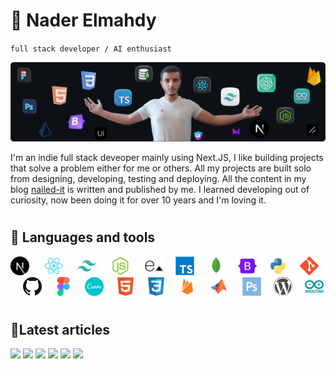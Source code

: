 # 🥷 Nader Elmahdy

`full stack developer / AI enthusiast`

![me](me.webp)

I'm an indie full stack deveoper mainly using Next.JS, I like building projects that solve a problem either for me or others. All my projects are built solo from designing, developing, testing and deploying. All the content in my blog [nailed-it](https://nailed-it.tech) is written and published by me. I learned developing out of curiosity, now been doing it for over 10 years and I'm loving it.

#

## 🧰 Languages and tools

<p align="left">
<img width="30px"  src="logos/next.svg" />
 &#8287;&#8287;&#8287;&#8287;
<img width="30px" src="logos/react.svg" />  &#8287;&#8287;&#8287;&#8287;
<img width="30px" src="logos/tailwind.svg" />  &#8287;&#8287;&#8287;&#8287;
<img width="30px" src="logos/nodejs.svg" />  &#8287;&#8287;&#8287;&#8287;
<img width="30px" src="logos/express.svg" />&#8287;&#8287;&#8287;&#8287;
<img  width="30px" src="logos/typescript.svg"/>&#8287;&#8287;&#8287;&#8287;
<img width="30px"  src="logos/mongodb.svg" />&#8287;&#8287;&#8287;&#8287;
<img width="30px"src="logos/bootstrap.svg" />&#8287;&#8287;&#8287;&#8287;
<img width="30px" src="logos/python.svg" />&#8287;&#8287;&#8287;&#8287;
<img width="30px" src="logos/git.svg" />&#8287;&#8287;&#8287;&#8287;
<img  width="30px" src="logos/github.svg" />&#8287;&#8287;&#8287;&#8287;
<img width="30px" src="logos/figma.svg" />&#8287;&#8287;&#8287;&#8287;
<img width="30px" src="logos/canva.svg" />&#8287;&#8287;&#8287;&#8287;
<img width="30px"  src="logos/html.svg"/>&#8287;&#8287;&#8287;&#8287;
<img width="30px" src="logos/css.svg"/>&#8287;&#8287;&#8287;&#8287;
<img width="30px"src="logos/firebase.svg" />&#8287;&#8287;&#8287;&#8287;
<img width="30px" src="logos/matlab.svg" /> &#8287;&#8287;&#8287;&#8287;   
<img width="30px"src="logos/photoshop.svg" />&#8287;&#8287;&#8287;&#8287; 
<img width="30px" src="logos/wordpress.svg" />&#8287;&#8287;&#8287;&#8287;
<img width="30px" src="logos/arduino.svg" />
</p>

#

## 📝Latest articles

<p align="left">
<!-- Begin posts section -->

<a href="https://nailed-it.tech/articles/create-a-new-repo-and-push-your-code-with-1-click" target="_blank"><img src="https://nailedit.vercel.app/articles/create-a-new-repo-and-push-your-code-with-1-click/opengraph-image-1n7hps?e88d9def41473e9f" width="400" /></a>
<a href="https://nailed-it.tech/articles/format-prisma-schema-with-prettier" target="_blank"><img src="https://nailedit.vercel.app/articles/format-prisma-schema-with-prettier/opengraph-image-1n7hps?e88d9def41473e9f" width="400" /></a>
<a href="https://nailed-it.tech/articles/how-to-use-clerk-to-protect-your-route-handlers" target="_blank"><img src="https://nailedit.vercel.app/articles/how-to-use-clerk-to-protect-your-route-handlers/opengraph-image-1n7hps?e88d9def41473e9f" width="400" /></a>
<a href="https://nailed-it.tech/articles/using-auth-js-next-auth-to-protect-route-handlers" target="_blank"><img src="https://nailedit.vercel.app/articles/using-auth-js-next-auth-to-protect-route-handlers/opengraph-image-1n7hps?e88d9def41473e9f" width="400" /></a>
<a href="https://nailed-it.tech/articles/1-tailwind-class-will-save-you-9-css-lines" target="_blank"><img src="https://nailedit.vercel.app/articles/1-tailwind-class-will-save-you-9-css-lines/opengraph-image-1n7hps?e88d9def41473e9f" width="400" /></a>
<a href="https://nailed-it.tech/articles/next-js-13-group-routes-is-a-game-changer" target="_blank"><img src="https://nailedit.vercel.app/articles/next-js-13-group-routes-is-a-game-changer/opengraph-image-1n7hps?e88d9def41473e9f" width="400" /></a>

<!-- End posts section -->
</p>
